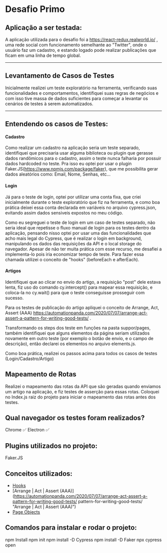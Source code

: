 # Desafio Primo
## Aplicação a ser testada:
A aplicação utilizada para o desafio foi a https://react-redux.realworld.io/ , uma rede social com funcionamento semelhante ao "Twitter", onde o usuário faz um cadastro, e estando logado pode realizar publicações que ficam em uma linha de tempo global.

---
## Levantamento de Casos de Testes

Inicialmente realizei um teste exploratório na ferramenta, verificando suas funcionalidades e comportamentos, identifiquei suas regras de negócios e com isso tive massa de dados suficientes para começar a levantar os cenários de testes à serem automatizados.

---

## Entendendo os casos de Testes:
#### Cadastro
Como realizar um cadastro na aplicação seria um teste separado, identifiquei que precisaria usar alguma biblioteca ou plugin que gerasse dados randômicos para o cadastro, assim o teste nunca falharia por possuir dados hardcoded no teste. Pra isso eu optei por usar o plugin Faker.JS(https://www.npmjs.com/package/faker), que me possibilita gerar dados aleatórios como: Email, Nome, Senhas, etc...

#### Login
Já para o teste de login, optei por utilizar uma conta fixa, que criei inicialmente durante o teste exploratório que fiz na ferramenta, e como boa prática deixei essa conta declarada em variáveis no arquivo cypress.json, evitando assim dados sensiveis expostos no meu código.

Como eu segreguei o teste de login em um caso de testes separado, não seria ideal que repetisse o fluxo manual de login para os testes dentro da aplicação, pensando nisso optei por usar uma das funcionalidades que acho mais legal do Cypress, que é realizar o login em background, manipulando os dados das requisições da API e o local storage do navegador. Apesar de não ter muita prática com esse recurso, me desafiei a implementa-lo pois iria economizar tempo de teste. Para fazer essa chamada utilizei o conceito de "hooks" (beforeEach e afterEach).

#### Artigos
Identifiquei que ao clicar no envio do artigo, a requisição "post" dele estava lenta, fiz uso do comando cy.intercept() para mapear essa requisição, e coloca-la no cy.wait() para que o teste conseguisse prosseguir com sucesso. 

Para os testes de publicação do artigo apliquei o conceito de Arrange, Act, Assert (AAA) https://automationpanda.com/2020/07/07/arrange-act-assert-a-pattern-for-writing-good-tests/ .

Transformando os steps dos teste em funções na pasta suppor/pages, também identifiquei que alguns elementos da página seriam utilizados novamente em outro teste (por exemplo o botão de envio, e o campo de descrição), então declarei os elementos no arquivo elements.js.

Como boa prática, realizei os passos acima para todos os casos de testes (Login/Cadastro/Artigo)

## Mapeamento de Rotas
Realizei o mapeamento das rotas da API que são geradas quando enviamos um artigo na aplicação, e fiz testes de asserção para essas rotas. Coloquei no Index.js raiz do projeto para iniciar o mapeamento das rotas antes dos testes.

## Qual navegador  os testes foram realizados?

Chrome ✅
Electron ✅

## Plugins utilizados no projeto:

Faker.JS

## Conceitos utilizados:

- [Hooks](https://www.toolsqa.com/cypress/cypress-hooks/ "Hooks")
- [Arrange | Act | Assert (AAA)](https://automationpanda.com/2020/07/07/arrange-act-assert-a-pattern-for-writing-good-tests/ pattern-for-writing-good-tests/  "Arrange | Act | Assert (AAA)")
- [Page Objects](https://www.toolsqa.com/cypress/page-object-pattern-in-cypress/ "Page Objects")

## Comandos para instalar e rodar o projeto:

npm Install
npm init
npm install -D Cypress
npm install -D Faker
npx cypress open
